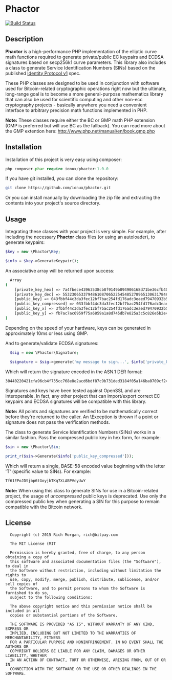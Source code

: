 # Phactor

[![Build Status](https://travis-ci.org/ionux/phactor.svg?branch=master)](https://travis-ci.org/ionux/phactor)

## Description

**Phactor** is a high-performance PHP implementation of the elliptic curve math functions required to generate private/public EC keypairs and ECDSA signatures based on secp256k1 curve parameters. This library also includes a class to generate Service Identification Numbers (SINs) based on the published [Identity Protocol v1](https://en.bitcoin.it/wiki/Identity_protocol_v1) spec.

These PHP classes are designed to be used in conjunction with software used for Bitcoin-related cryptographic operations right now but the ultimate, long-range goal is to become a more general-purpose mathematics library that can also be used for scientific computing and other non-ecc cryptography projects - basically anywhere you need a convenient interface to arbitrary precision math functions implemented in PHP.

**Note:** These classes require either the BC or GMP math PHP extension (GMP is preferred but will use BC as the fallback).  You can read more about the GMP extention here: http://www.php.net/manual/en/book.gmp.php

## Installation

Installation of this project is very easy using composer:

```php
php composer.phar require ionux/phactor:1.0.0
```

If you have git installed, you can clone the repository:

```sh
git clone https://github.com/ionux/phactor.git
```

Or you can install manually by downloading the zip file and extracting the contents into your project's source directory.


## Usage

Integrating these classes with your project is very simple.  For example, after including the necessary **Phactor** class files (or using an autoloader), to generate keypairs:

```php
$key = new \Phactor\Key;

$info = $key->GenerateKeypair();
```

An associative array will be returned upon success:

```sh
  Array
(
    [private_key_hex] => 7a4fbece43963538cb8f9149b094906168d71be36cfb405e6930fddb42da2c7d
    [private_key_dec] => 55323065337948610870652254548527896513063178460294714145329611159009536650365
    [public_key] => 043fbbf44c3da3fec12bf7bac254fd176adc3eaed79470932b574d8d60728eb206fb7ac7ac6959f75a6859a1a8d745db7e825a3c5c826e5b2e4950892b35772313
    [public_key_compressed] => 033fbbf44c3da3fec12bf7bac254fd176adc3eaed79470932b574d8d60728eb206
    [public_key_x] => 3fbbf44c3da3fec12bf7bac254fd176adc3eaed79470932b574d8d60728eb206
    [public_key_y] => fb7ac7ac6959f75a6859a1a8d745db7e825a3c5c826e5b2e4950892b35772313
)

```

Depending on the speed of your hardware, keys can be generated in approximately 10ms or less using GMP.

And to generate/validate ECDSA signatures:

```php
  $sig = new \Phactor\Signature;

  $signature = $sig->generate('my message to sign...', $info['private_key_hex']);
```

Which will return the signature encoded in the ASN.1 DER format:

```sh
30440220421cfa96cb4f735cc768e8e2acd6bdf87c9b731ded3184f05a146ba0709cf24802204a21831926b140c1fd41b4bae037a0e56df935904f14cf701705d7ad120632c7
```

Signatures and keys have been tested against OpenSSL and are interoperable.  In fact, any other project that can import/export correct EC keypairs and ECDSA signatures will be compatible with this library.

**Note:** All points and signatures are verified to be mathematically correct before they're returned to the caller.  An \Exception is thrown if a point or signature does not pass the verification methods.

The class to generate Service Identification Numbers (SINs) works in a similar fashion. Pass the compressed public key in hex form, for example:

```php
$sin = new \Phactor\Sin;

print_r($sin->Generate($info['public_key_compressed']));
```

Which will return a single, BASE-58 encoded value beginning with the letter 'T' (specific value to SINs).  For example:

```sh
Tf61EPoJDSjbp6tGoyjbTKq7XLABPVcyUwY
```

**Note:** When using this class to generate SINs for use in a Bitcoin-related project, the usage of *uncompressed* public keys is deprecated.  Use only the compressed public key when generating a SIN for this purpose to remain compatible with the Bitcoin network.


## License

```
  Copyright (c) 2015 Rich Morgan, rich@bitpay.com

  The MIT License (MIT

  Permission is hereby granted, free of charge, to any person obtaining a copy of
  this software and associated documentation files (the "Software"), to deal in
  the Software without restriction, including without limitation the rights to
  use, copy, modify, merge, publish, distribute, sublicense, and/or sell copies of
  the Software, and to permit persons to whom the Software is furnished to do so,
  subject to the following conditions:

  The above copyright notice and this permission notice shall be included in all
  copies or substantial portions of the Software.

  THE SOFTWARE IS PROVIDED "AS IS", WITHOUT WARRANTY OF ANY KIND, EXPRESS OR
  IMPLIED, INCLUDING BUT NOT LIMITED TO THE WARRANTIES OF MERCHANTABILITY, FITNESS
  FOR A PARTICULAR PURPOSE AND NONINFRINGEMENT. IN NO EVENT SHALL THE AUTHORS OR
  COPYRIGHT HOLDERS BE LIABLE FOR ANY CLAIM, DAMAGES OR OTHER LIABILITY, WHETHER
  IN AN ACTION OF CONTRACT, TORT OR OTHERWISE, ARISING FROM, OUT OF OR IN
  CONNECTION WITH THE SOFTWARE OR THE USE OR OTHER DEALINGS IN THE SOFTWARE.
```

